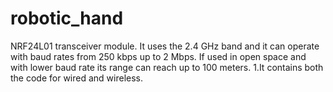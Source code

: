 # robotic_hand
 NRF24L01 transceiver module. It uses the 2.4 GHz band and it can operate with baud rates from 250 kbps up to 2 Mbps. If used in open space and with lower baud rate its range can reach up to 100 meters.
1.It contains both the code for wired and wireless.
